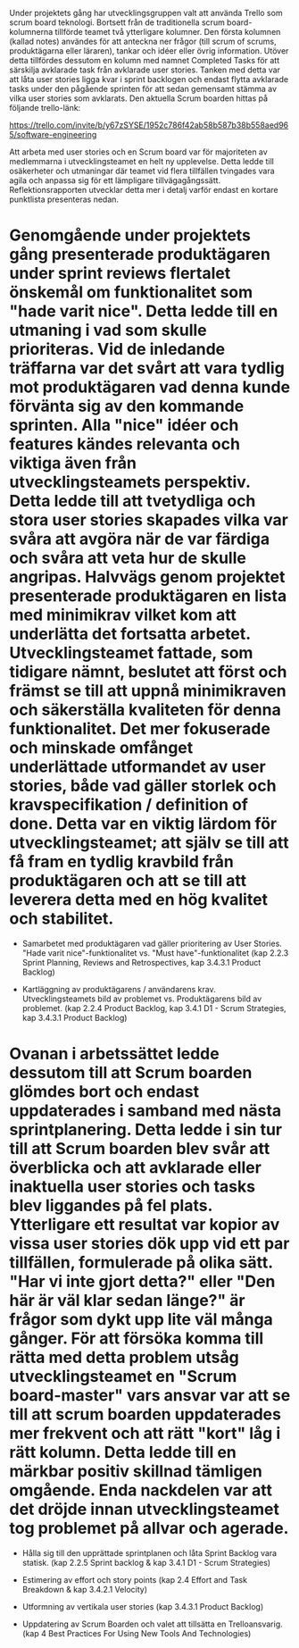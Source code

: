 Under projektets gång har utvecklingsgruppen valt att använda Trello som scrum board teknologi. Bortsett från de traditionella scrum board-kolumnerna tillförde teamet två ytterligare kolumner. Den första kolumnen (kallad notes) användes för att anteckna ner frågor (till scrum of scrums, produktägarna eller läraren), tankar och idéer eller övrig information. Utöver detta tillfördes dessutom en kolumn med namnet Completed Tasks för att särskilja avklarade task från avklarade user stories. Tanken med detta var att låta user stories ligga kvar i sprint backlogen och endast flytta avklarade tasks under den pågående sprinten för att sedan gemensamt stämma av vilka user stories som avklarats. Den aktuella Scrum boarden hittas på följande trello-länk:

https://trello.com/invite/b/y67zSYSE/1952c786f42ab58b587b38b558aed965/software-engineering

Att arbeta med user stories och en Scrum board var för majoriteten av medlemmarna i utvecklingsteamet en helt ny upplevelse. Detta ledde till osäkerheter och utmaningar där teamet vid flera tillfällen tvingades vara agila och anpassa sig för ett lämpligare tillvägagångssätt. Reflektionsrapporten utvecklar detta mer i detalj varför endast en kortare punktlista presenteras nedan.


Genomgående under projektets gång presenterade produktägaren under sprint reviews flertalet önskemål om funktionalitet som "hade varit nice". Detta ledde till en utmaning i vad som skulle prioriteras. Vid de inledande träffarna var det svårt att vara tydlig mot produktägaren vad denna kunde förvänta sig av den kommande sprinten. Alla "nice" idéer och features kändes relevanta och viktiga även från utvecklingsteamets perspektiv. Detta ledde till att tvetydliga och stora user stories skapades vilka var svåra att avgöra när de var färdiga och svåra att veta hur de skulle angripas. Halvvägs genom projektet presenterade produktägaren en lista med minimikrav vilket kom att underlätta det fortsatta arbetet. Utvecklingsteamet fattade, som tidigare nämnt, beslutet att först och främst se till att uppnå minimikraven och säkerställa kvaliteten för denna funktionalitet. Det mer fokuserade och minskade omfånget underlättade utformandet av user stories, både vad gäller storlek och kravspecifikation / definition of done. Detta var en viktig lärdom för utvecklingsteamet; att själv se till att få fram en tydlig kravbild från produktägaren och att se till att leverera detta med en hög kvalitet och stabilitet.
=======
 - Samarbetet med produktägaren vad gäller prioritering av User Stories. "Hade varit nice"-funktionalitet vs. "Must have"-funktionalitet (kap 2.2.3 Sprint Planning, Reviews and Retrospectives, kap 3.4.3.1 Product Backlog)


 - Kartläggning av produktägarens / användarens krav. Utvecklingsteamets bild av problemet vs. Produktägarens bild av problemet. (kap 2.2.4 Product Backlog, kap 3.4.1 D1 - Scrum Strategies, kap 3.4.3.1 Product Backlog)


Ovanan i arbetssättet ledde dessutom till att Scrum boarden glömdes bort och endast uppdaterades i samband med nästa sprintplanering. Detta ledde i sin tur till att Scrum boarden blev svår att överblicka och att avklarade eller inaktuella user stories och tasks blev liggandes på fel plats. Ytterligare ett resultat var kopior av vissa user stories dök upp vid ett par tillfällen, formulerade på olika sätt. "Har vi inte gjort detta?" eller "Den här är väl klar sedan länge?" är frågor som dykt upp lite väl många gånger. För att försöka komma till rätta med detta problem utsåg utvecklingsteamet en "Scrum board-master" vars ansvar var att se till att scrum boarden uppdaterades mer frekvent och att rätt "kort" låg i rätt kolumn. Detta ledde till en märkbar positiv skillnad tämligen omgående. Enda nackdelen var att det dröjde innan utvecklingsteamet tog problemet på allvar och agerade.
=======
 - Hålla sig till den upprättade sprintplanen och låta Sprint Backlog vara statisk.  (kap 2.2.5 Sprint backlog & kap 3.4.1 D1 - Scrum Strategies)

 - Estimering av effort och story points (kap 2.4 Effort and Task Breakdown & kap 3.4.2.1 Velocity)

 - Utformning av vertikala user stories (kap 3.4.3.1 Product Backlog)

 - Uppdatering av Scrum Boarden och valet att tillsätta en Trelloansvarig. (kap 4 Best Practices For Using New Tools And Technologies)
